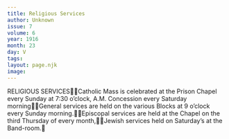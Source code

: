 ```yaml
---
title: Religious Services
author: Unknown
issue: 7
volume: 6
year: 1916
month: 23
day: V
tags:
layout: page.njk
image:
---
```

RELIGIOUS SERVICESCatholic Mass is celebrated at the Prison Chapel every Sunday at 7:30 o’clock, A.M. Concession every Saturday morningGeneral services are held on the various Blocks at 9 o’clock every Sunday morning.Episcopal services are held at the Chapel on the third Thursday of every month,Jewish services held on Saturday’s at the Band-room.
